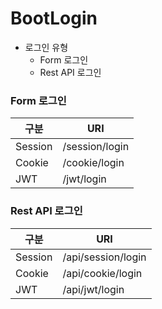 # BootLogin
* 로그인 유형
  * Form 로그인
  * Rest API 로그인
  
### Form 로그인
| 구분   |      URI     |
|----------|-------------|
|Session|/session/login|
|Cookie|/cookie/login|
|JWT|/jwt/login|

### Rest API 로그인
| 구분   |      URI     |
|----------|-------------|
|Session|/api/session/login|
|Cookie|/api/cookie/login|
|JWT|/api/jwt/login|
